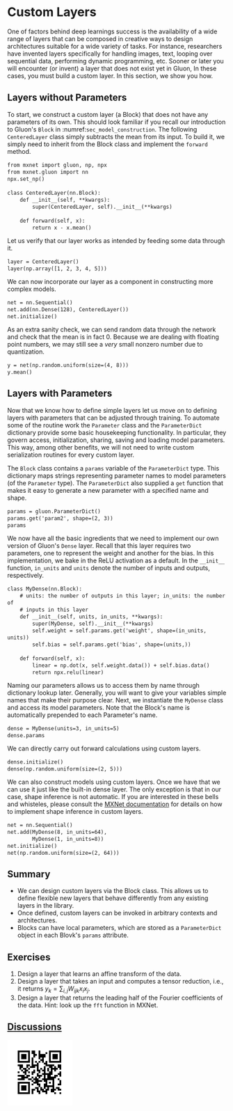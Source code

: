 # Custom Layers

One of factors behind deep learnings success
is the availability of a wide range of layers
that can be composed in creative ways
to design architectures suitable
for a wide variety of tasks.
For instance, researchers have invented layers
specifically for handling images, text,
looping over sequential data,
performing dynamic programming, etc.
Sooner or later you will encounter (or invent)
a layer that does not exist yet in Gluon,
In these cases, you must build a custom layer.
In this section, we show you how.

## Layers without Parameters

To start, we construct a custom layer (a Block) 
that does not have any parameters of its own. 
This should look familiar if you recall our 
introduction to Gluon's `Block` in :numref:`sec_model_construction`. 
The following `CenteredLayer` class simply
subtracts the mean from its input. 
To build it, we simply need to inherit 
from the Block class and implement the `forward` method.

```{.python .input  n=1}
from mxnet import gluon, np, npx
from mxnet.gluon import nn
npx.set_np()

class CenteredLayer(nn.Block):
    def __init__(self, **kwargs):
        super(CenteredLayer, self).__init__(**kwargs)

    def forward(self, x):
        return x - x.mean()
```

Let us verify that our layer works as intended by feeding some data through it.

```{.python .input  n=2}
layer = CenteredLayer()
layer(np.array([1, 2, 3, 4, 5]))
```

We can now incorporate our layer as a component
in constructing more complex models.

```{.python .input  n=3}
net = nn.Sequential()
net.add(nn.Dense(128), CenteredLayer())
net.initialize()
```

As an extra sanity check, we can send random data 
through the network and check that the mean is in fact 0.
Because we are dealing with floating point numbers, 
we may still see a *very* small nonzero number
due to quantization.

```{.python .input  n=4}
y = net(np.random.uniform(size=(4, 8)))
y.mean()
```

## Layers with Parameters

Now that we know how to define simple layers
let us move on to defining layers with parameters
that can be adjusted through training. 
To automate some of the routine work
the `Parameter` class and the `ParameterDict` dictionary 
provide some basic housekeeping functionality.
In particular, they govern access, initialization, 
sharing, saving and loading model parameters. 
This way, among other benefits, we will not need to write
custom serialization routines for every custom layer.

The `Block` class contains a `params` variable
of the `ParameterDict` type. 
This dictionary maps strings representing parameter names
to model parameters (of the `Parameter` type). 
The `ParameterDict` also supplied a `get` function
that makes it easy to generate a new parameter
with a specified name and shape.

```{.python .input  n=7}
params = gluon.ParameterDict()
params.get('param2', shape=(2, 3))
params
```

We now have all the basic ingredients that we need
to implement our own version of Gluon's `Dense` layer. 
Recall that this layer requires two parameters,
one to represent the weight and another for the bias. 
In this implementation, we bake in the ReLU activation as a default.
In the `__init__` function, `in_units` and `units`
denote the number of inputs and outputs, respectively.

```{.python .input  n=19}
class MyDense(nn.Block):
    # units: the number of outputs in this layer; in_units: the number of
    # inputs in this layer
    def __init__(self, units, in_units, **kwargs):
        super(MyDense, self).__init__(**kwargs)
        self.weight = self.params.get('weight', shape=(in_units, units))
        self.bias = self.params.get('bias', shape=(units,))

    def forward(self, x):
        linear = np.dot(x, self.weight.data()) + self.bias.data()
        return npx.relu(linear)
```

Naming our parameters allows us to access them 
by name through dictionary lookup later.
Generally, you will want to give your variables
simple names that make their purpose clear.
Next, we instantiate the `MyDense` class 
and access its model parameters.
Note that the Block's name is automatically
prepended to each Parameter's name.

```{.python .input}
dense = MyDense(units=3, in_units=5)
dense.params
```

We can directly carry out forward calculations using custom layers.

```{.python .input  n=20}
dense.initialize()
dense(np.random.uniform(size=(2, 5)))
```

We can also construct models using custom layers.
Once we have that we can use it just like the built-in dense layer.
The only exception is that in our case,
shape inference is not automatic. 
If you are interested in these bells and whisteles,
please consult the [MXNet documentation](http://www.mxnet.io)
for details on how to implement shape inference in custom layers.

```{.python .input  n=19}
net = nn.Sequential()
net.add(MyDense(8, in_units=64),
        MyDense(1, in_units=8))
net.initialize()
net(np.random.uniform(size=(2, 64)))
```

## Summary

* We can design custom layers via the Block class. This allows us to define flexible new layers that behave differently from any existing layers in the library.
* Once defined, custom layers can be invoked in arbitrary contexts and architectures.
* Blocks can have local parameters, which are stored as a `ParameterDict` object in each Blovk's `params` attribute.


## Exercises

1. Design a layer that learns an affine transform of the data.
1. Design a layer that takes an input and computes a tensor reduction, 
   i.e., it returns $y_k = \sum_{i, j} W_{ijk} x_i x_j$.
1. Design a layer that returns the leading half of the Fourier coefficients of the data. Hint: look up the `fft` function in MXNet.

## [Discussions](https://discuss.mxnet.io/t/2328)

![](../img/qr_custom-layer.svg)
